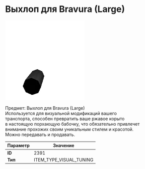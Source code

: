 # Выхлоп для Bravura (Large)

![Item Image](../img/2391.webp?raw=true)

Предмет: Выхлоп для Bravura (Large)<br>Используется для визуальной модификаций вашего<br>транспорта, способен превратить ваше ржавое корыто<br>в настоящую порхающую бабочку, что обязательно привлечет<br>внимание прохожих своим уникальным стилем и красотой.<br>Можно передавать и продавать.


| Параметр | Значение |
|----------|----------|
| **ID** | 2391 |
| **Тип** | ITEM_TYPE_VISUAL_TUNING |

